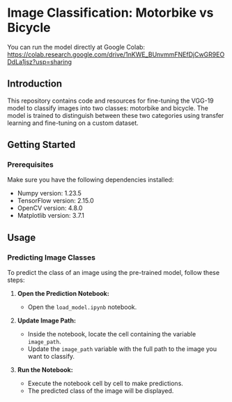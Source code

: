 # Image Classification: Motorbike vs Bicycle

You can run the model directly at Google Colab: https://colab.research.google.com/drive/1nKWE_BUnvmmFNEfDjCwGR9EODdLa1jsz?usp=sharing
## Introduction

This repository contains code and resources for fine-tuning the VGG-19 model to classify images into two classes: motorbike and bicycle. The model is trained to distinguish between these two categories using transfer learning and fine-tuning on a custom dataset.

## Getting Started

### Prerequisites

Make sure you have the following dependencies installed:

- Numpy version: 1.23.5
- TensorFlow version: 2.15.0
- OpenCV version: 4.8.0
- Matplotlib version: 3.7.1

## Usage

### Predicting Image Classes

To predict the class of an image using the pre-trained model, follow these steps:

1. **Open the Prediction Notebook:**
   - Open the `load_model.ipynb` notebook.

2. **Update Image Path:**
   - Inside the notebook, locate the cell containing the variable `image_path`.
   - Update the `image_path` variable with the full path to the image you want to classify.

3. **Run the Notebook:**
   - Execute the notebook cell by cell to make predictions.
   - The predicted class of the image will be displayed.

